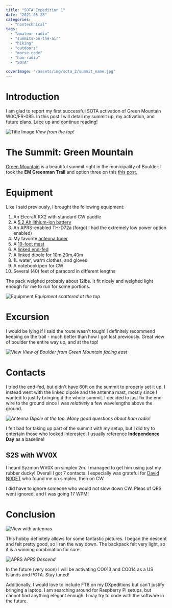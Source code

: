 ```yaml
---
title: "SOTA Expedition 1"
date: "2021-05-28"
categories:
  - "nontechnical"
tags:
  - "amateur-radio"
  - "summits-on-the-air"
  - "hiking"
  - "outdoors"
  - "morse-code"
  - "ham-radio"
  - "SOTA"

coverImage: "/assets/img/sota_2/summit_name.jpg"
---
```

# Introduction

I am glad to report my first successful SOTA activation of Green Mountain W0C/FR-085. In this post I will detail my summit up, my activation, and future plans. Lace up and continue reading!

![Title Image](/assets/img/sota_2/summit_name.jpg)
_View from the top!_

# The Summit: Green Mountain

[Green Mountain](https://summits.sota.org.uk/summit/W0C/FR-085) is a beautiful summit right in the municipality of Boulder. I took the **EM Greenman Trail** and option three on this [this post.](https://yourboulder.com/hike-boulder-green-mountain-summit/)


# Equipment

Like I said previously, I brought the following equipment:

1. An Elecraft KX2 with standard CW paddle
2. A [5.2 Ah lithium-ion battery](https://power.tenergy.com/at-tenergy-li-ion-18650-11-1v-5200mah-rechargeable-battery-pack-w-pcb-3s2p-57-72wh-9a-rate/)
3. An APRS-enabled TH-D72a (forgot I had the extremely low power option enabled)
3. My favorite [antenna tuner](https://steadynet.com/emtech/zm2-kit-bnc-connectors)
4. A [19-foot mast](https://tmastco.com/main/page_products_telescopic_poles.html)
5. A [linked end-fed](https://qrpguys.com/qrpguys-end-fed-wire-antenna)
6. A linked dipole for 10m,20m,40m
7. 1L water, warm clothes, and gloves
8. A notebook/pen for CW
9. Several (40) feet of paracord in different lengths

The pack weighed probably about 12lbs. It fit nicely and weighed light enough for me to run for some portions.

![Equipment](/assets/img/sota_2/radios.jpg)
_Equipment scattered at the top_

# Excursion

I would be lying if I said the route wasn't tough! I definitely recommend keeping on the trail - much better than how I got lost previously. Great view of boulder the entire way up, and at the top!

![View](/assets/img/sota_2/view.jpg)
_View of Boulder from Green Mountain facing east_

# Contacts

I tried the end-fed, but didn't have 60ft on the summit to properly set it up. I instead went with the linked dipole and the antenna mast, mostly since I wanted to justify bringing it the whole summit. I decided to just fix the end wire to the ground since I was _relatively_ a few wavelengths above the ground.

![Antenna](/assets/img/sota_2/antenna.jpg)
_Dipole at the top. Many good questions about ham radio!_

I felt bad for taking up part of the summit with my setup, but I did try to entertain those who looked interested. I usually reference **Independence Day** as a baseline!

## S2S with WV0X

I heard Syzmon WV0X on simplex 2m. I managed to get him using just my rubber ducky! Overall I got 7 contacts. I especially was grateful for [David N0DET](qrz.com/db/n0det) who found me on simplex, then on CW.

I did have to ignore someone who would not slow down CW. Pleas of QRS went ignored, and I was going 17 WPM!

# Conclusion

![View with antennas](/assets/img/sota_2/view_antenna.jpg)

This hobby definitely allows for some fantastic pictures. I began the descent and felt pretty good, so I ran the way down. The backpack felt very light, so it is a winning combination for sure.

![APRS](/assets/img/sota_2/aprs_descend.png)
_APRS Descend_

In the future (very soon) I will be activating CO013 and CO014 as a US Islands and POTA. Stay tuned!

Additionally, I would love to include FT8 on my DXpeditions but can't justify bringing a laptop. I am searching around for Raspberry Pi setups, but cannot find anything elegant enough. I may try to code with the software in the future.
